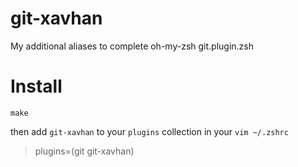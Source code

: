 # git-xavhan
My additional aliases to complete oh-my-zsh git.plugin.zsh


# Install 

`make`

then add `git-xavhan` to your `plugins` collection in your `vim ~/.zshrc`

> plugins=(git git-xavhan)
